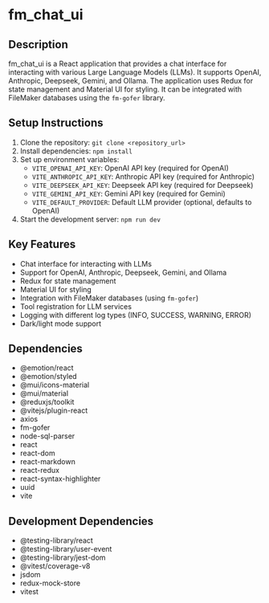 # fm_chat_ui

## Description

fm_chat_ui is a React application that provides a chat interface for interacting with various Large Language Models (LLMs). It supports OpenAI, Anthropic, Deepseek, Gemini, and Ollama. The application uses Redux for state management and Material UI for styling. It can be integrated with FileMaker databases using the `fm-gofer` library.

## Setup Instructions

1.  Clone the repository: `git clone <repository_url>`
2.  Install dependencies: `npm install`
3.  Set up environment variables:
    *   `VITE_OPENAI_API_KEY`: OpenAI API key (required for OpenAI)
    *   `VITE_ANTHROPIC_API_KEY`: Anthropic API key (required for Anthropic)
    *   `VITE_DEEPSEEK_API_KEY`: Deepseek API key (required for Deepseek)
    *   `VITE_GEMINI_API_KEY`: Gemini API key (required for Gemini)
    *   `VITE_DEFAULT_PROVIDER`: Default LLM provider (optional, defaults to OpenAI)
4.  Start the development server: `npm run dev`

## Key Features

*   Chat interface for interacting with LLMs
*   Support for OpenAI, Anthropic, Deepseek, Gemini, and Ollama
*   Redux for state management
*   Material UI for styling
*   Integration with FileMaker databases (using `fm-gofer`)
*   Tool registration for LLM services
*   Logging with different log types (INFO, SUCCESS, WARNING, ERROR)
*   Dark/light mode support

## Dependencies

*   @emotion/react
*   @emotion/styled
*   @mui/icons-material
*   @mui/material
*   @reduxjs/toolkit
*   @vitejs/plugin-react
*   axios
*   fm-gofer
*   node-sql-parser
*   react
*   react-dom
*   react-markdown
*   react-redux
*   react-syntax-highlighter
*   uuid
*   vite

## Development Dependencies

*   @testing-library/react
*   @testing-library/user-event
*   @testing-library/jest-dom
*   @vitest/coverage-v8
*   jsdom
*   redux-mock-store
*   vitest
